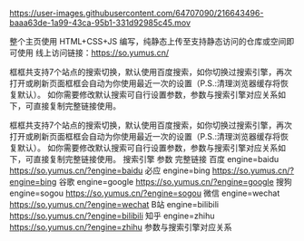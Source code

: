 https://user-images.githubusercontent.com/64707090/216643496-baaa63de-1a99-43ca-95b1-331d92985c45.mov

整个主页使用 HTML+CSS+JS 编写，纯静态上传至支持静态访问的仓库或空间即可使用
线上访问链接：https://so.yumus.cn/

框框共支持7个站点的搜索切换，默认使用百度搜索，如你切换过搜索引擎，再次打开或刷新页面框框会自动为你使用最近一次的设置（P.S.:清理浏览器缓存将恢复默认）。
如你需要修改默认搜索可自行设置参数，参数与搜索引擎对应关系如下，可直接复制完整链接使用。

框框共支持7个站点的搜索切换，默认使用百度搜索，如你切换过搜索引擎，再次打开或刷新页面框框会自动为你使用最近一次的设置（P.S.:清理浏览器缓存将恢复默认）。
如你需要修改默认搜索可自行设置参数，参数与搜索引擎对应关系如下，可直接复制完整链接使用。
搜索引擎	参数	完整链接
百度	engine=baidu	https://so.yumus.cn/?engine=baidu
必应	engine=bing	https://so.yumus.cn/?engine=bing
谷歌	engine=google	https://so.yumus.cn/?engine=google
搜狗	engine=sogou	https://so.yumus.cn/?engine=sogou
微信	engine=wechat	https://so.yumus.cn/?engine=wechat
B站	engine=bilibili	https://so.yumus.cn/?engine=bilibili
知乎	engine=zhihu	https://so.yumus.cn/?engine=zhihu
参数与搜索引擎对应关系
